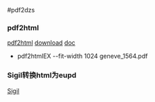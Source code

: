 #pdf2dzs

### pdf2html
[pdf2html](https://github.com/coolwanglu/pdf2htmlEX)
[download](https://soft.rubypdf.com/software/pdf2htmlex-windows-version)
[doc](https://wang-lu.com/pdf2htmlEX/doc/tb108wang.html)
* pdf2htmlEX --fit-width 1024 geneve_1564.pdf


### Sigil转换html为eupd
[Sigil](https://github.com/Sigil-Ebook/Sigil/releases/tag/1.9.10)